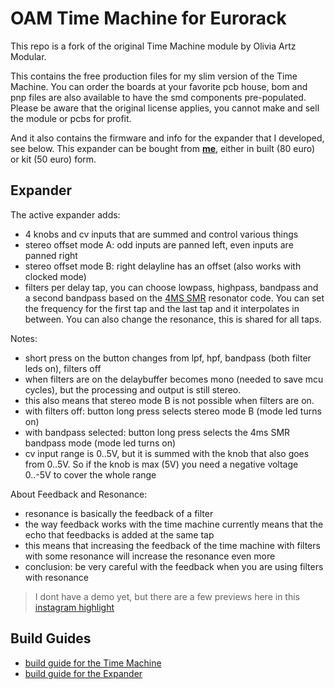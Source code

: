 # OAM Time Machine for Eurorack

This repo is a fork of the original Time Machine module by Olivia Artz Modular.

This contains the free production files for my slim version of the Time Machine. You can order the boards at your favorite pcb house, bom and pnp files are also available to have the smd components pre-populated. Please be aware that the original license applies, you cannot make and sell the module or pcbs for profit.

And it also contains the firmware and info for the expander that I developed, see below. This expander can be bought from [**me**](https://www.timorozendal.com/tm "me"), either in built (80 euro) or kit (50 euro) form.

## Expander

The active expander adds:
- 4 knobs and cv inputs that are summed and control various things
- stereo offset mode A: odd inputs are panned left, even inputs are panned right
- stereo offset mode B: right delayline has an offset  (also works with clocked mode)
- filters per delay tap, you can choose lowpass, highpass, bandpass and a second bandpass based on the [4MS SMR](https://github.com/4ms/smr/ "4MS SMR") resonator code. You can set the frequency for the first tap and the last tap and it interpolates in between. You can also change the resonance, this is shared for all taps.

Notes:
- short press on the button changes from lpf, hpf, bandpass (both filter leds on), filters off
- when filters are on the delaybuffer becomes mono (needed to save mcu cycles), but the processing and output is still stereo. 
- this also means that stereo mode B is not possible when filters are on.
- with filters off: button long press selects stereo mode B (mode led turns on)
- with bandpass selected: button long press selects the 4ms SMR bandpass mode (mode led turns on)
- cv input range is 0..5V, but it is summed with the knob that also goes from 0..5V. So if the knob is max (5V) you need a negative voltage 0..-5V to cover the whole range

About Feedback and Resonance:
- resonance is basically the feedback of a filter
- the way feedback works with the time machine currently means that the echo that feedbacks is added at the same tap
- this means that increasing the feedback of the time machine with filters with some resonance will increase the resonance even more
- conclusion: be very careful with the feedback when you are using filters with resonance

> I dont have a demo yet, but there are a few previews here in this [instagram highlight](https://www.instagram.com/stories/highlights/18056328476151964/ "instagram highlight")

## Build Guides

- [build guide for the Time Machine](https://docs.google.com/document/d/1G_HOQXmf1HoXMm5cSpaifYvIs_M4wRFkRdWh4EDtrFA/edit?usp=sharing "build guide for the Time Machine")
- [build guide for the Expander](https://docs.google.com/document/d/1udGyIOVuIUEM14i1okJZ_7YuLo60VQ1YnfsVe5B10nA/edit?usp=sharing "build guide for the Expander")
